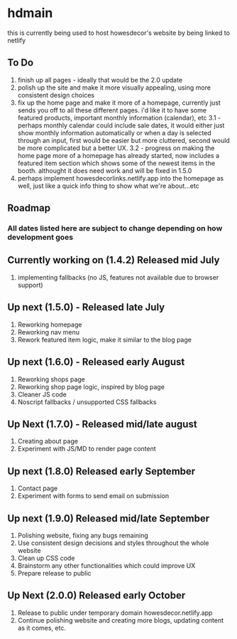 # hdmain

this is currently being used to host howesdecor's website by being linked to netlify

## To Do
1. finish up all pages - ideally that would be the 2.0 update
2. polish up the site and make it more visually appealing, using more consistent design choices
3. fix up the home page and make it more of a homepage, currently just sends you off to all these different pages. i'd like it to have some featured products, important monthly information (calendar), etc
3.1 - perhaps monthly calendar could include sale dates, it would either just show monthly information automatically or when a day is selected through an input, first would be easier but more cluttered, second would be more complicated but a better UX.
3.2 - progress on making the home page more of a homepage has already started, now includes a featured item section which shows some of the newest items in the booth. althought it does need work and will be fixed in 1.5.0
5. perhaps implement howesdecorlinks.netlify.app into the homepage as well, just like a quick info thing to show what we're about...etc

## Roadmap
### All dates listed here are subject to change depending on how development goes

## Currently working on (1.4.2) Released mid July
1. implementing fallbacks (no JS, features not available due to browser support)

## Up next (1.5.0) - Released late July
1. Reworking homepage
2. Reworking nav menu
3. Rework featured item logic, make it similar to the blog page

## Up next (1.6.0) - Released early August
1. Reworking shops page
2. Reworking shop page logic, inspired by blog page
3. Cleaner JS code
4. Noscript fallbacks / unsupported CSS fallbacks

## Up Next (1.7.0) - Released mid/late august
1. Creating about page
2. Experiment with JS/MD to render page content

## Up next (1.8.0) Released early September
1. Contact page
2. Experiment with forms to send email on submission

## Up next (1.9.0) Released mid/late September
1. Polishing website, fixing any bugs remaining
2. Use consistent design decisions and styles throughout the whole website
3. Clean up CSS code
4. Brainstorm any other functionalities which could improve UX
5. Prepare release to public

## Up Next (2.0.0) Released early October
1. Release to public under temporary domain howesdecor.netlify.app
2. Continue polishing website and creating more blogs, updating content as it comes, etc.
   
